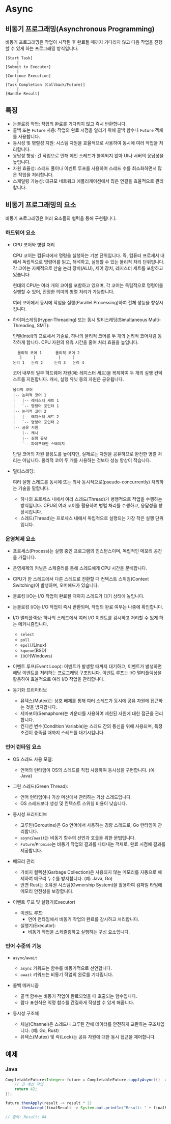 # Async

## 비동기 프로그래밍(Asynchronous Programming)

비동기 프로그래밍은 작업이 시작된 후 완료될 때까지 기다리지 않고 다음 작업을 진행할 수 있게 하는 프로그래밍 방식입니다.

```plaintext
[Start Task]
     |
[Submit to Executor]
     |
[Continue Execution]
     |
[Task Completion (Callback/Future)]
     |
[Handle Result]
```

## 특징

- 논블로킹 작업: 작업의 완료를 기다리지 않고 즉시 반환합니다.
- 콜백 또는 `Future` 사용: 작업의 완료 시점을 알리기 위해 콜백 함수나 `Future` 객체를 사용합니다.
- 동시성 및 병렬성 지원: 시스템 자원을 효율적으로 사용하여 동시에 여러 작업을 처리합니다.
- 응답성 향상: 긴 작업으로 인해 메인 스레드가 블록되지 않아 UI나 서버의 응답성을 높입니다.
- 자원 효율성: 스레드 풀이나 이벤트 루프를 사용하여 스레드 수를 최소화하면서 많은 작업을 처리합니다.
- 스케일링 가능성: 대규모 네트워크 애플리케이션에서 많은 연결을 효율적으로 관리합니다.

## 비동기 프로그래밍의 요소

비동기 프로그래밍은 여러 요소들의 협력을 통해 구현됩니다.

### 하드웨어 요소

- CPU 코어와 병렬 처리

    CPU 코어는 컴퓨터에서 명령을 실행하는 기본 단위입니다. 즉, 컴퓨터 프로세서 내에서 독립적으로 명령어를 읽고, 해석하고, 실행할 수 있는 물리적 처리 단위입니다. 각 코어는 자체적으로 산술 논리 장치(ALU), 제어 장치, 레지스터 세트를 포함하고 있습니다.

    현대의 CPU는 여러 개의 코어를 포함하고 있으며, 각 코어는 독립적으로 명령어를 실행할 수 있어, 진정한 의미의 병렬 처리가 가능합니다.

    여러 코어에서 동시에 작업을 실행(Parallel Processing)하여 전체 성능을 향상시킵니다.

- 하이퍼스레딩(Hyper-Threading) 또는 동시 멀티스레딩(Simultaneous Multi-Threading, SMT):

    인텔(Intel)의 프로세서 기술로, 하나의 물리적 코어를 두 개의 논리적 코어처럼 동작하게 합니다. CPU 자원의 유휴 시간을 줄여 처리 효율을 높입니다.

    ```plaintext
      물리적 코어 1      물리적 코어 2
       |     |          |     |
    논리 1   논리 2     논리 3   논리 4
    ```

    코어 내부의 일부 하드웨어 자원(예: 레지스터 세트)을 복제하여 두 개의 실행 컨텍스트를 지원합니다. 캐시, 실행 유닛 등의 자원은 공유됩니다.

    ```plaintext
    물리적 코어
    |-- 논리적 코어 1
    |   |-- 레지스터 세트 1
    |   `-- 명령어 포인터 1
    |-- 논리적 코어 2
    |   |-- 레지스터 세트 2
    |   `-- 명령어 포인터 2
    |-- 공유 자원
        |-- 캐시
        |-- 실행 유닛
        `-- 파이프라인 스테이지
    ```

    단일 코어의 자원 활용도를 높이지만, 실제로는 자원을 공유하므로 완전한 병렬 처리는 아닙니다. 물리적 코어 두 개를 사용하는 것보다 성능 향상이 적습니다.

- 멀티스레딩:

    여러 실행 스레드를 동시에 또는 의사 동시적으로(pseudo-concurrently) 처리하는 기술을 말합니다.

    - 하나의 프로세스 내에서 여러 스레드(Thread)가 병행적으로 작업을 수행하는 방식입니다. CPU의 여러 코어를 활용하여 병렬 처리를 수행하고, 응답성을 향상시킵니다.
    - 스레드(Thread)는 프로세스 내에서 독립적으로 실행되는 가장 작은 실행 단위입니다.

### 운영체제 요소

- 프로세스(Process)는 실행 중인 프로그램의 인스턴스이며, 독립적인 메모리 공간을 가집니다.
- 운영체제의 커널은 스케줄러를 통해 스레드에게 CPU 시간을 분배합니다.
- CPU가 한 스레드에서 다른 스레드로 전환할 때 컨텍스트 스위칭(Context Switching)이 발생하며, 오버헤드가 있습니다.
- 블로킹 I/O는 I/O 작업이 완료될 때까지 스레드가 대기 상태에 놓입니다.
- 논블로킹 I/O는 I/O 작업이 즉시 반환되며, 작업의 완료 여부는 나중에 확인합니다.
- I/O 멀티플렉싱:
    하나의 스레드에서 여러 I/O 이벤트를 감시하고 처리할 수 있게 하는 메커니즘입니다.
    - `select`
    - `poll`
    - `epoll`(Linux)
    - `kqueue`(BSD)
    - `IOCP`(Windows)
- 이벤트 루프(Event Loop):
    이벤트가 발생할 때까지 대기하고, 이벤트가 발생하면 해당 이벤트를 처리하는 프로그래밍 구조입니다.
    이벤트 루프는 I/O 멀티플렉싱을 활용하여 효율적으로 여러 I/O 작업을 관리합니다.

- 동기화 프리미티브
    - 뮤텍스(Mutex)는 상호 배제를 통해 여러 스레드가 동시에 공유 자원에 접근하는 것을 방지합니다.
    - 세마포어(Semaphore)는 카운터를 사용하여 제한된 자원에 대한 접근을 관리합니다.
    - 컨디션 변수(Condition Variable)는 스레드 간의 통신을 위해 사용되며, 특정 조건이 충족될 때까지 스레드를 대기시킵니다.

### 언어 런타임 요소

- OS 스레드 사용 모델:
    - 언어의 런타임이 OS의 스레드를 직접 사용하여 동시성을 구현합니다. (예: Java)
- 그린 스레드(Green Thread):
    - 언어 런타임이나 가상 머신에서 관리하는 가상 스레드입니다.
    - OS 스레드보다 생성 및 컨텍스트 스위칭 비용이 낮습니다.
- 동시성 프리미티브
    - 고루틴(Goroutine)은 Go 언어에서 사용하는 경량 스레드로, Go 런타임이 관리합니다.
    - `async`/`await`는 비동기 함수의 선언과 호출을 위한 문법입니다.
    - `Future`/`Promise`는 비동기 작업의 결과를 나타내는 객체로, 완료 시점에 결과를 제공합니다.

- 메모리 관리
    - 가비지 컬렉션(Garbage Collection)은 사용되지 않는 메모리를 자동으로 해제하여 메모리 누수를 방지합니다. (예: Java, Go)
    - 반면 Rust는 소유권 시스템(Ownership System)을 활용하여 컴파일 타임에 메모리 안전성을 보장합니다.

- 이벤트 루프 및 실행기(Executor)
    - 이벤트 루프:
        - 언어 런타임에서 비동기 작업의 완료를 감시하고 처리합니다.
    - 실행기(Executor):
        - 비동기 작업을 스케줄링하고 실행하는 구성 요소입니다.

### 언어 수준의 기능

- `async`/`await`
    - `async` 키워드는 함수를 비동기적으로 선언합니다.
    - `await` 키워드는 비동기 작업의 완료를 기다립니다.

- 콜백 메커니즘
    - 콜백 함수는 비동기 작업이 완료되었을 때 호출되는 함수입니다.
    - 람다 표현식은 익명 함수를 간결하게 작성할 수 있게 해줍니다.

- 동시성 구조체
    - 채널(Channel)은 스레드나 고루틴 간에 데이터를 안전하게 교환하는 구조체입니다. (예: Go, Rust)
    - 뮤텍스(Mutex) 및 락(Lock)는 공유 자원에 대한 동시 접근을 제어합니다.

## 예제

### Java

```java
CompletableFuture<Integer> future = CompletableFuture.supplyAsync(() -> {
    // 긴 계산 작업
    return 42;
});

future.thenApply(result -> result * 2)
      .thenAccept(finalResult -> System.out.println("Result: " + finalResult));

// 출력: Result: 84
```
